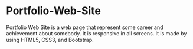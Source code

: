 # Portfolio-Web-Site
Portfolio Web Site is a web page that represent some career and achievement about somebody. It is responsive in all screens. It is made by using HTML5, CSS3, and Bootstrap.
